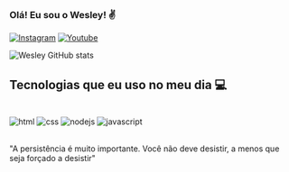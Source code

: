 
### Olá! Eu sou o Wesley! ✌ 

[![Instagram](https://img.shields.io/badge/Instagram-E4405F?style=for-the-badge&logo=instagram&logoColor=white)](https://www.instagram.com/wesley_bknxt/)
[![Youtube](https://img.shields.io/badge/YouTube-FF0000?style=for-the-badge&logo=youtube&logoColor=white)](https://www.youtube.com/channel/UC3Td_5MTuF5Nnov03_lofIQ)

![Wesley GitHub stats](https://github-readme-stats.vercel.app/api?username=wesleylimacosta&show_icons=true&theme=dracula)

## Tecnologias que eu uso no meu dia 💻

<div style="display: inline_block"><br/>
<img align="center" alt="html" src="https://img.shields.io/badge/HTML-239120?style=for-the-badge&logo=html5&logoColor=white"/>
<img align="center" alt="css" src="https://img.shields.io/badge/CSS-239120?&style=for-the-badge&logo=css3&logoColor=white" />
<img align="center" alt="nodejs" src="https://img.shields.io/badge/Node.js-43853D?style=for-the-badge&logo=node.js&logoColor=white" />
<img align="center" alt="javascript" src="https://img.shields.io/badge/JavaScript-F7DF1E?style=for-the-badge&logo=javascript&logoColor=black" />
</div><br>

"A persistência é muito importante. Você não deve desistir, a menos que seja forçado a desistir"
